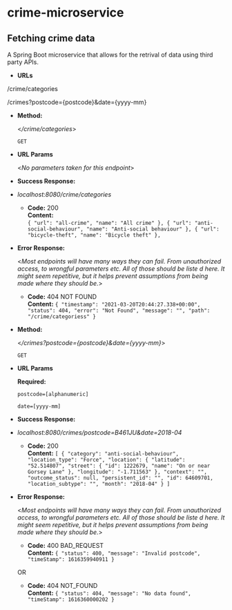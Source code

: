 # crime-microservice



**Fetching crime data**
----
A Spring Boot microservice that allows for the retrival of data using third party APIs.

* **URLs**

/crime/categories

/crimes?postcode={postcode}&date={yyyy-mm}

* **Method:**
  
  <_/crime/categories_>

  `GET`
  
*  **URL Params**

   <_No parameters taken for this endpoint_> 

* **Success Response:**
  
* *localhost:8080/crime/categories*

  * **Code:** 200 <br />
    **Content:**    
    `{
        "url": "all-crime",
        "name": "All crime"
    },
    {
        "url": "anti-social-behaviour",
        "name": "Anti-social behaviour"
    },
    {
        "url": "bicycle-theft",
        "name": "Bicycle theft"
    },`
 
* **Error Response:**

  <_Most endpoints will have many ways they can fail. From unauthorized access, to wrongful parameters etc. All of those should be liste d here. It might seem repetitive, but it helps prevent assumptions from being made where they should be._>

  * **Code:** 404 NOT FOUND <br />
    **Content:** 
    `{
    "timestamp": "2021-03-20T20:44:27.338+00:00",
    "status": 404,
    "error": "Not Found",
    "message": "",
    "path": "/crime/categoriess"
     }`

* **Method:**
  
  <_/crimes?postcode={postcode}&date={yyyy-mm}_>

  `GET`
  
*  **URL Params**

   **Required:**
 
   `postcode=[alphanumeric]`
 
   `date=[yyyy-mm]`

* **Success Response:**

* *localhost:8080/crimes/postcode=B461JU&date=2018-04*

  * **Code:** 200 <br />
    **Content:** 
`[
    {
        "category": "anti-social-behaviour",
        "location_type": "Force",
        "location": {
            "latitude": "52.514807",
            "street": {
                "id": 1222679,
                "name": "On or near Gorsey Lane"
            },
            "longitude": "-1.711563"
        },
        "context": "",
        "outcome_status": null,
        "persistent_id": "",
        "id": 64609701,
        "location_subtype": "",
        "month": "2018-04"
    }
]`
 
* **Error Response:**

  <_Most endpoints will have many ways they can fail. From unauthorized access, to wrongful parameters etc. All of those should be liste d here. It might seem repetitive, but it helps prevent assumptions from being made where they should be._>

  * **Code:** 400 BAD_REQUEST <br />
    **Content:** 
    `{ "status": 400, "message": "Invalid postcode", "timeStamp": 1616359940911 }`

  OR

  * **Code:** 404 NOT_FOUND <br />
    **Content:** `{ "status": 404, "message": "No data found", "timeStamp": 1616360000202 }`
